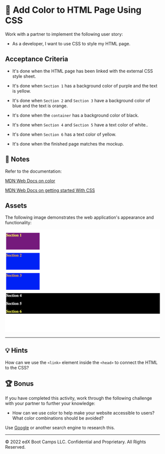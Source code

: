 # 📖 Add Color to HTML Page Using CSS

Work with a partner to implement the following user story:

* As a developer, I want to use CSS to style my HTML page. 

## Acceptance Criteria

* It's done when the HTML page has been linked with the external CSS style sheet. 

* It's done when `Section 1` has a background color of purple and the text is yellow.

* It's done when `Section 2` and `Section 3` have a background color of blue and the text is orange.

* It's done when the `container` has a background color of black.

* It's done when `Section 4` and `Section 5` have a text color of white..

* It's done when `Section 6` has a text color of yellow.

* It's done when the finished page matches the mockup. 

## 📝 Notes

Refer to the documentation: 

[MDN Web Docs on color](https://developer.mozilla.org/en-US/docs/Web/CSS/color)

[MDN Web Docs on getting started With CSS](https://developer.mozilla.org/en-US/docs/Learn/CSS/First_steps/Getting_started)

## Assets

The following image demonstrates the web application's appearance and functionality:

![A webpage features colored blocks that represent six sections, each displaying different background and text colors.](./assets/image-1.png)

---

## 💡 Hints

How can we use the `<link>` element inside the `<head>` to connect the HTML to the CSS?

## 🏆 Bonus

If you have completed this activity, work through the following challenge with your partner to further your knowledge:

* How can we use color to help make your website accessible to users? What color combinations should be avoided? 

Use [Google](https://www.google.com) or another search engine to research this.

---
© 2022 edX Boot Camps LLC. Confidential and Proprietary. All Rights Reserved.
